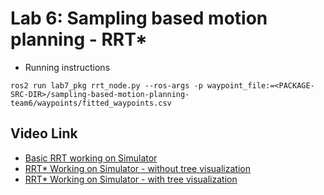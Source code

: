 # Lab 6: Sampling based motion planning - RRT*

- Running instructions
```
ros2 run lab7_pkg rrt_node.py --ros-args -p waypoint_file:=<PACKAGE-SRC-DIR>/sampling-based-motion-planning-team6/waypoints/fitted_waypoints.csv
```

## Video Link
 - [Basic RRT working on Simulator](https://youtu.be/ZJQH1_YIZVs)  
 - [RRT* Working on Simulator - without tree visualization](https://youtu.be/ragM_NNj69o)  
 - [RRT* Working on Simulator - with tree visualization](https://youtu.be/XVz7nyZut30)  
